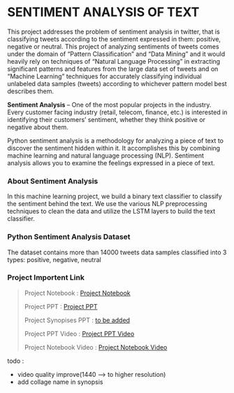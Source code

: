 
#  SENTIMENT ANALYSIS OF TEXT
This project addresses the problem of sentiment analysis in twitter, that is classifying tweets according to the sentiment expressed in them: positive, negative or neutral. This project of analyzing sentiments of tweets comes under the domain of “Pattern Classification” and “Data Mining” and it would heavily rely on techniques of “Natural Language Processing” in extracting significant patterns and features from the large data set of tweets and on “Machine Learning” techniques for accurately classifying individual unlabeled data samples (tweets) according to whichever pattern model best describes them.

**Sentiment Analysis**  – One of the most popular projects in the industry. Every customer facing industry (retail, telecom, finance, etc.) is interested in identifying their customers’ sentiment, whether they think positive or negative about them.

Python sentiment analysis is a methodology for analyzing a piece of text to discover the sentiment hidden within it. It accomplishes this by combining machine learning and natural language processing (NLP). Sentiment analysis allows you to examine the feelings expressed in a piece of text.

### About Sentiment Analysis

In this machine learning project, we build a binary text classifier to classify the sentiment behind the text. We use the various NLP preprocessing techniques to clean the data and utilize the LSTM layers to build the text classifier.

### Python Sentiment Analysis Dataset

The dataset contains more than 14000 tweets data samples classified into 3 types: positive, negative, neutral

### Project Importent Link

> Project Notebook : [Project Notebook](https://colab.research.google.com/drive/1p8FTMqONkQ4louPkOcjqJwm7B31QO3JL?usp=sharing)
> 
> Project  PPT : [Project PPT](https://docs.google.com/presentation/d/1fEQ5Qm4IHRWeRgO40Ig7CRL5zZlh-oQu1DnG0sEirzM/edit?usp=sharing)
> 
> Project Synopises PPT : [to be added]()
> 
> Project PPT Video : [Project PPT Video](https://youtu.be/kiwdTn8XHXY)
> 
> Project Notebook Video : [Project Notebook Video](https://www.youtube.com/watch?v=JTnJVg-HZN4)


todo : 
* video quality improve(1440 --> to higher resolution)
* add collage name in synopsis


